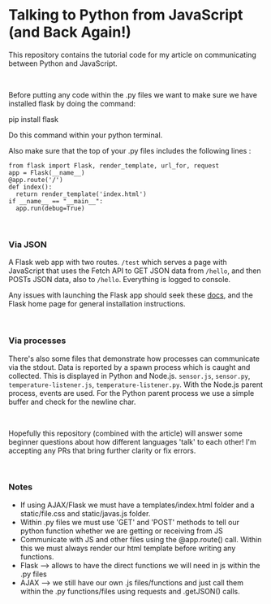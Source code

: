 # Talking to Python from JavaScript (and Back Again!)

This repository contains the tutorial code for my article on communicating between Python and JavaScript.

<br>

Before putting any code within the .py files we want to make sure we have installed flask by doing the command:

pip install flask 

Do this command within your python terminal.

Also make sure that the top of your .py files includes the following lines :

```
from flask import Flask, render_template, url_for, request
app = Flask(__name__)
@app.route('/')
def index():
  return render_template('index.html')
if __name__ == "__main__":
  app.run(debug=True)
```

<br>

### Via JSON

A Flask web app with two routes. `/test` which serves a page with JavaScript that uses the Fetch API to GET JSON data from `/hello`, and then POSTs JSON data, also to `/hello`. Everything is logged to console.

Any issues with launching the Flask app should seek these [docs](http://flask.pocoo.org/docs/1.0/cli/), and the Flask home page for general installation instructions.

<br>

### Via processes

There's also some files that demonstrate how processes can communicate via the stdout. Data is reported by a spawn process which is caught and collected. This is displayed in Python and Node.js. `sensor.js`, `sensor.py`, `temperature-listener.js`, `temperature-listener.py`. With the Node.js parent process, events are used. For the Python parent process we use a simple buffer and check for the newline char.

<br>

Hopefully this repository (combined with the article) will answer some beginner questions about how different languages 'talk' to each other! I'm accepting any PRs that bring further clarity or fix errors.

<br>

### Notes 
- If using AJAX/Flask we must have a templates/index.html folder and a static/file.css and static/javas.js folder.
- Within .py files we must use 'GET' and 'POST' methods to tell our python function whether we are getting or receiving from JS
- Communicate with JS and other files using the @app.route() call. Within this we must always render our html template before writing any functions.
- Flask --> allows to have the direct functions we will need in js within the .py files
- AJAX --> we still have our own .js files/functions and just call them within the .py functions/files using requests and .getJSON() calls.
   
